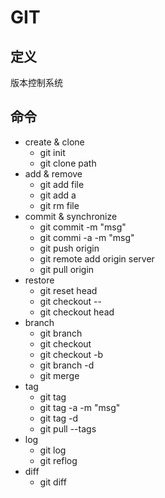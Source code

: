 # GIT #

## 定义 ##
版本控制系统

## 命令 ##
  - create & clone
    - git init
    - git clone path
  - add & remove
    - git add file
    - git add a
    - git rm file
  - commit & synchronize
    - git commit -m "msg"
    - git commi -a -m "msg"
    - git push origin
    - git remote add origin server
    - git pull origin
  - restore
    - git reset head
    - git checkout -- 
    - git checkout head
  - branch
    - git branch
    - git checkout <branchname>
    - git checkout -b <branchname>
    - git branch -d <branchname>
    - git merge <branchname>
  - tag
    - git tag
    - git tag -a <tagname> -m "msg"
    - git tag -d <tagname>
    - git pull --tags
  - log
    - git log
    - git reflog
  - diff
    - git diff

